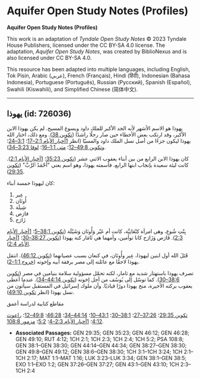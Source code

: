 # Aquifer Open Study Notes (Profiles)

**Aquifer Open Study Notes (Profiles)**

This work is an adaptation of *Tyndale Open Study Notes* © 2023 Tyndale House Publishers, licensed under the CC BY\-SA 4\.0 license. The adaptation, *Aquifer Open Study Notes*, was created by BiblioNexus and is also licensed under CC BY\-SA 4\.0\.

This resource has been adapted into multiple languages, including English, Tok Pisin, Arabic (عربي), French (Français), Hindi (हिंदी), Indonesian (Bahasa Indonesia), Portuguese (Português), Russian (Русский), Spanish (Español), Swahili (Kiswahili), and Simplified Chinese (简体中文).



--------------------------------

## يهوذا (id: 726036)

يهوذا هو الاسم الأشهر لأنه الجد الأكبر للملك داود ويسوع المسيح. لم يكن يهوذا الابن الأكبر، وقد ارتكب بعض الأخطاء حين صار رجلًا راشدًا ([تكوين 38](https://ref.ly/Gen38:1-Gen38:30)). ومع ذلك، اختار الله يهوذا ليكون جزءًا من أصل نسل الملك داود والمسيّا (انظر [1أخبار الأيام 2:1–17](https://ref.ly/1Chr2:1-1Chr2:17)؛ [3:1–24](https://ref.ly/1Chr3:1-1Chr3:24)؛ و[تكوين 49:8–12](https://ref.ly/Gen49:8-Gen49:12)؛ [متى 1:1–16](https://ref.ly/Matt1:1-Matt1:16)؛ [لوقا 3:23–34](https://ref.ly/Luke3:23-Luke3:34)).

كان يهوذا الابن الرابع من بين أبناء يعقوب الاثني عشر ([تكوين 35:23](https://ref.ly/Gen35:23)؛ [1أخبار الأيام 2:1](https://ref.ly/1Chr2:1)). كانت ليئة سعيدة بإنجاب ابنها الرابع، فأسمته يهوذا، وهو اسم يعني "أَحْمَدُ ٱلرَّبَّ" ([تكوين 29:35](https://ref.ly/Gen29:35)).

كان ليهوذا خمسة أبناء:

1. عِير
2. أُونَان
3. شِيلَة
4. فارَص
5. زَارَح

بِنْتِ شُوع، وهي امرأة كنْعَانِيَّة، كانت أم عَيْر وَأُونَان وَشَيْلَة ([تكوين 38:1–5](https://ref.ly/Gen38:1-Gen38:5)؛ [1أخبار الأيام 2:3](https://ref.ly/1Chr2:3)). فَارَص وَزَارَح كانا توأمين، وأمهما هي ثَامَار كنة يهوذا ([تكوين 38:27–30](https://ref.ly/Gen38:27-Gen38:30)؛ [1أخبار الأيام 2:4](https://ref.ly/1Chr2:4)).

قَتَلَ الله أول ابنين ليهوذا، عِير وأُونَان، في كنعان بسبب عصيانهما ([تكوين 46:12](https://ref.ly/Gen46:12)). انتقل يهوذا لاحقًا مع عائلته إلى مصر برفقة أبيه وإخوته ([خروج 1:1–2](https://ref.ly/Exod1:1-Exod1:2)).

تصرف يهوذا باستهتار شديد مع ثامار، لكنه تحمّل مسؤولية سلامة بنيامين في مصر ([تكوين 38:6–30](https://ref.ly/Gen38:6-Gen38:30)). كما توسّل إلى يُوسُف من أجل إخوته ([تكوين 44:14–34](https://ref.ly/Gen44:14-Gen44:34)). عندما أعطى يعقوب بركته الأخيرة، منح يهوذا دورًا قياديًا. وأن ملوك إسرائيل في المستقبل سيأتون من نسل يهوذا (انظر [تكوين 49:10](https://ref.ly/Gen49:10)). 

مقاطع كتابية لدراسة أعمق

[تكوين 29:35](https://ref.ly/Gen29:35)؛ [37:26–27](https://ref.ly/Gen37:26-Gen37:27)؛ [38:1–30](https://ref.ly/Gen38:1-Gen38:30)؛ [43:1–10](https://ref.ly/Gen43:1-Gen43:10)؛ [44:14–34](https://ref.ly/Gen44:14-Gen44:34)؛ [46:28](https://ref.ly/Gen46:28)؛ [49:8–12](https://ref.ly/Gen49:8-Gen49:12)؛ [راعوث 4:12](https://ref.ly/Ruth4:12)؛ [1أخبار الأيام 2:3–4](https://ref.ly/1Chr2:3-1Chr2:4)؛ [5:2](https://ref.ly/1Chr5:2)؛ [مزمور 108:8](https://ref.ly/Ps108:8).

* **Associated Passages:** GEN 29:35; GEN 35:23; GEN 46:12; GEN 46:28; GEN 49:10; RUT 4:12; 1CH 2:1; 1CH 2:3; 1CH 2:4; 1CH 5:2; PSA 108:8; GEN 38:1–GEN 38:30; GEN 44:14–GEN 44:34; GEN 38:27–GEN 38:30; GEN 49:8–GEN 49:12; GEN 38:6–GEN 38:30; 1CH 3:1–1CH 3:24; 1CH 2:1–1CH 2:17; MAT 1:1–MAT 1:16; LUK 3:23–LUK 3:34; GEN 38:1–GEN 38:5; EXO 1:1–EXO 1:2; GEN 37:26–GEN 37:27; GEN 43:1–GEN 43:10; 1CH 2:3–1CH 2:4

